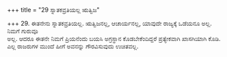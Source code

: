 +++
title = "29 ಸ್ನಾತಕವ್ರತಿಯಲ್ಲ ಋತ್ವಿಜ"

+++
29. ಈತನೇನು ಸ್ನಾತಕವ್ರತಿಯಲ್ಲ.  ಋತ್ವಿಜನಲ್ಲ, ಆಚಾರ್ಯನಲ್ಲ, ಯಾವುದೇ ರಾಜ್ಯಕ್ಕೆ ಒಡೆಯನೂ ಅಲ್ಲ. ನಿಮಗೆ ಗುರುವೂ   
ಅಲ್ಲ. ಆದರೂ ಈತನೇ ನಿಮಗೆ ಪ್ರಿಯನೆಂದು ಬಯಸಿ ಅಗ್ರಸ್ಥಾನ  ಕೊಡಬೇಕೆಂದಿದ್ದರೆ ಪ್ರತ್ಯೇಕವಾಗಿ ಖಾಸಗಿಯಾಗಿ ಕೊಡಿ. ಎಲ್ಲ ರಾಜರುಗಳ ಮುಂದೆ ಹೀಗೆ ಅವನನ್ನು ಗೌರವಿಸುವುದು ಉಚಿತವಲ್ಲ.